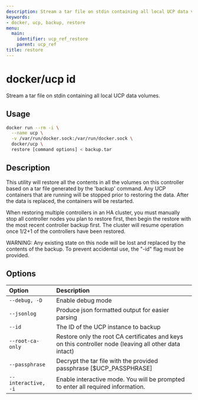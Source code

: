 ```yaml
---
description: Stream a tar file on stdin containing all local UCP data volumes.
keywords:
- docker, ucp, backup, restore
menu:
  main:
    identifier: ucp_ref_restore
    parent: ucp_ref
title: restore
---
```



# docker/ucp id

Stream a tar file on stdin containing all local UCP data volumes.

## Usage

```bash
docker run --rm -i \
  --name ucp \
  -v /var/run/docker.sock:/var/run/docker.sock \
  docker/ucp \
  restore [command options] < backup.tar
```

## Description

This utility will restore all the contents in all the volumes on this
controller based on a tar file generated by the 'backup' command.  Any UCP
containers that are running will be stopped prior to restoring the data.
After the data is replaced, the containers will be restarted.

When restoring multiple controllers in an HA cluster, you must manually
stop all controller nodes you plan to restore first, then begin the
restore with the most recent controller backup first.  The cluster will
resume operation once 1/2+1 of the controllers have been restored.

WARNING: Any existing state on this node will be lost and replaced by
the contents of the backup.  To prevent accidental use, the "-id" flag
must be provided.

## Options

| Option           | Description                                                                                            |
|:-----------------|:-------------------------------------------------------------------------------------------------------|
| `--debug, -D`    | Enable debug mode                                                                                      |
| `--jsonlog`      | Produce json formatted output for easier parsing                                                       |
| `--id`           | The ID of the UCP instance to backup                                                                   |
| `--root-ca-only` | Restore only the root CA certificates and keys on this controller node (leaving all other data intact) |
| `--passphrase`   | Decrypt the tar file with the provided passphrase [$UCP_PASSPHRASE]                                    |
| `--interactive, -i` | Enable interactive mode. You will be prompted to enter all required information.                    |
